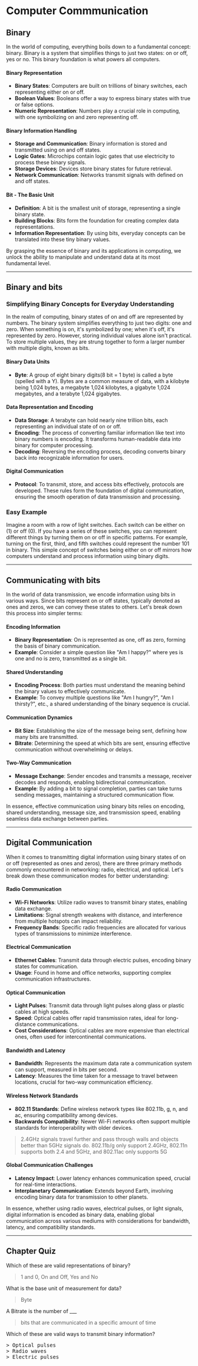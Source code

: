 # Computer Commmunication
## Binary
In the world of computing, everything boils down to a fundamental concept: binary. Binary is a system that simplifies things to just two states: on or off, yes or no. This binary foundation is what powers all computers.

#### Binary Representation
- **Binary States**: Computers are built on trillions of binary switches, each representing either on or off.
- **Boolean Values**: Booleans offer a way to express binary states with true or false options.
- **Numeric Representation**: Numbers play a crucial role in computing, with one symbolizing on and zero representing off.

#### Binary Information Handling
- **Storage and Communication**: Binary information is stored and transmitted using on and off states.
- **Logic Gates**: Microchips contain logic gates that use electricity to process these binary signals.
- **Storage Devices**: Devices store binary states for future retrieval.
- **Network Communication**: Networks transmit signals with defined on and off states.

#### Bit - The Basic Unit
- **Definition**: A bit is the smallest unit of storage, representing a single binary state.
- **Building Blocks**: Bits form the foundation for creating complex data representations.
- **Information Representation**: By using bits, everyday concepts can be translated into these tiny binary values.

By grasping the essence of binary and its applications in computing, we unlock the ability to manipulate and understand data at its most fundamental level.

____
## Binary and bits
### Simplifying Binary Concepts for Everyday Understanding

In the realm of computing, binary states of on and off are represented by numbers. The binary system simplifies everything to just two digits: one and zero. When something is on, it's symbolized by one; when it's off, it's represented by zero. However, storing individual values alone isn't practical. To store multiple values, they are strung together to form a larger number with multiple digits, known as bits.

#### Binary Data Units
- **Byte**: A group of eight binary digits(8 bit = 1 byte) is called a byte (spelled with a Y). Bytes are a common measure of data, with a kilobyte being 1,024 bytes, a megabyte 1,024 kilobytes, a gigabyte 1,024 megabytes, and a terabyte 1,024 gigabytes.
  
#### Data Representation and Encoding
- **Data Storage**: A terabyte can hold nearly nine trillion bits, each representing an individual state of on or off.
- **Encoding**: The process of converting familiar information like text into binary numbers is encoding. It transforms human-readable data into binary for computer processing.
- **Decoding**: Reversing the encoding process, decoding converts binary back into recognizable information for users.
  
#### Digital Communication
- **Protocol**: To transmit, store, and access bits effectively, protocols are developed. These rules form the foundation of digital communication, ensuring the smooth operation of data transmission and processing.

### Easy Example
Imagine a room with a row of light switches. Each switch can be either on (1) or off (0). If you have a series of these switches, you can represent different things by turning them on or off in specific patterns. For example, turning on the first, third, and fifth switches could represent the number 101 in binary. This simple concept of switches being either on or off mirrors how computers understand and process information using binary digits.

---
## Communicating with bits

In the world of data transmission, we encode information using bits in various ways. Since bits represent on or off states, typically denoted as ones and zeros, we can convey these states to others. Let's break down this process into simpler terms:

#### Encoding Information
- **Binary Representation**: On is represented as one, off as zero, forming the basis of binary communication.
- **Example**: Consider a simple question like "Am I happy?" where yes is one and no is zero, transmitted as a single bit.

#### Shared Understanding
- **Encoding Process**: Both parties must understand the meaning behind the binary values to effectively communicate.
- **Example**: To convey multiple questions like "Am I hungry?", "Am I thirsty?", etc., a shared understanding of the binary sequence is crucial.

#### Communication Dynamics
- **Bit Size**: Establishing the size of the message being sent, defining how many bits are transmitted.
- **Bitrate**: Determining the speed at which bits are sent, ensuring effective communication without overwhelming or delays.

#### Two-Way Communication
- **Message Exchange**: Sender encodes and transmits a message, receiver decodes and responds, enabling bidirectional communication.
- **Example**: By adding a bit to signal completion, parties can take turns sending messages, maintaining a structured communication flow.

In essence, effective communication using binary bits relies on encoding, shared understanding, message size, and transmission speed, enabling seamless data exchange between parties.

___

## Digital Communication

When it comes to transmitting digital information using binary states of on or off (represented as ones and zeros), there are three primary methods commonly encountered in networking: radio, electrical, and optical. Let's break down these communication modes for better understanding:

#### Radio Communication
- **Wi-Fi Networks**: Utilize radio waves to transmit binary states, enabling data exchange.
- **Limitations**: Signal strength weakens with distance, and interference from multiple hotspots can impact reliability.
- **Frequency Bands**: Specific radio frequencies are allocated for various types of transmissions to minimize interference.

#### Electrical Communication
- **Ethernet Cables**: Transmit data through electric pulses, encoding binary states for communication.
- **Usage**: Found in home and office networks, supporting complex communication infrastructures.

#### Optical Communication
- **Light Pulses**: Transmit data through light pulses along glass or plastic cables at high speeds.
- **Speed**: Optical cables offer rapid transmission rates, ideal for long-distance communications.
- **Cost Considerations**: Optical cables are more expensive than electrical ones, often used for intercontinental communications.

#### Bandwidth and Latency
- **Bandwidth**: Represents the maximum data rate a communication system can support, measured in bits per second.
- **Latency**: Measures the time taken for a message to travel between locations, crucial for two-way communication efficiency.

#### Wireless Network Standards
- **802.11 Standards**: Define wireless network types like 802.11b, g, n, and ac, ensuring compatibility among devices.
- **Backwards Compatibility**: Newer Wi-Fi networks often support multiple standards for interoperability with older devices.
 
> 2.4GHz signals travel further and pass through walls and objects better than 5GHz signals do. 802.11b/g only support 2.4GHz, 802.11n supports both 2.4 and 5GHz, and 802.11ac only supports 5G

#### Global Communication Challenges
- **Latency Impact**: Lower latency enhances communication speed, crucial for real-time interactions.
- **Interplanetary Communication**: Extends beyond Earth, involving encoding binary data for transmission to other planets.

In essence, whether using radio waves, electrical pulses, or light signals, digital information is encoded as binary data, enabling global communication across various mediums with considerations for bandwidth, latency, and compatibility standards.



____
## Chapter Quiz
Which of these are valid representations of binary?
> 1 and 0, 
> On and Off, 
> Yes and No

What is the base unit of measurement for data?
> Byte

A Bitrate is the number of ___ 
> bits that are communicated in a specific amount of time

Which of these are valid ways to transmit binary information?
<pre>
> Optical pulses 
> Radio waves
> Electric pulses
</pre>